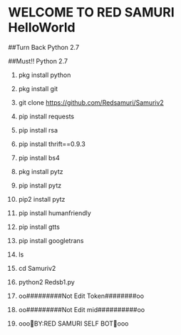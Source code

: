 # WELCOME TO RED SAMURI HelloWorld
##Turn Back Python 2.7

##Must!! Python 2.7

1.  pkg install python
2.  pkg install git
3.  git clone https://github.com/Redsamuri/Samuriv2
4.  pip install requests
5.  pip install rsa
6.  pip install thrift==0.9.3
7.  pip install bs4
8.  pkg install pytz
9.  pip install pytz
10. pip2 install pytz
11. pip install humanfriendly
12. pip install gtts
13. pip install googletrans
14. ls
15. cd Samuriv2
16. python2 Redsb1.py

 1. oo#########Not Edit Token########oo
 2. oo#########Not Edit mid##########oo
 3. ooo🙏BY:RED SAMURI SELF BOT🙏ooo
